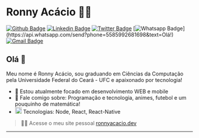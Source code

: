 # Ronny Acácio :man_technologist:

[![Github Badge](https://img.shields.io/badge/-Github-000?style=flat-square&logo=Github&logoColor=white&link=https://github.com/ronnyacacio)](https://github.com/ronnyacacio)
[![Linkedin Badge](https://img.shields.io/badge/-LinkedIn-blue?style=flat-square&logo=Linkedin&logoColor=white&link=https://www.linkedin.com/in/ronnyacacio/)](https://www.linkedin.com/in/ronnyacacio/)
[![Twitter Badge](https://img.shields.io/badge/-Twitter-1ca0f1?style=flat-square&labelColor=1ca0f1&logo=twitter&logoColor=white&link=https://twitter.com/ronnyacacio)](https://twitter.com/ronnyacacio)
[![Whatsapp Badge](https://img.shields.io/badge/-Whatsapp-4CA143?style=flat-square&labelColor=4CA143&logo=whatsapp&logoColor=white&link=https://api.whatsapp.com/send?phone=5585992681698&text=Olá!)](https://api.whatsapp.com/send?phone=5585992681698&text=Olá!)
[![Gmail Badge](https://img.shields.io/badge/-Gmail-c14438?style=flat-square&logo=Gmail&logoColor=white&link=mailto:ronnyacacio27@gmail.com)](mailto:ronnyacacio27@gmail.com)

## Olá 👋

Meu nome é Ronny Acácio, sou graduando em Ciências da Computação pela Universidade Federal do Ceará - UFC e apaixonado por tecnologia!

- 🔭 Estou atualmente focado em desenvolvimento WEB e mobile
- 💬 Fale comigo sobre: Programação e tecnologia, animes, futebol e um pouquinho de matemática!
-  <img src="https://github.com/TheDudeThatCode/TheDudeThatCode/blob/master/Assets/Rocket.gif" width="18px"> Tecnologias: Node, React, React-Native

> :man_technologist: Acesse o meu site pessoal [ronnyacacio.dev](https://ronnyacaciodev.netlify.app)

---
